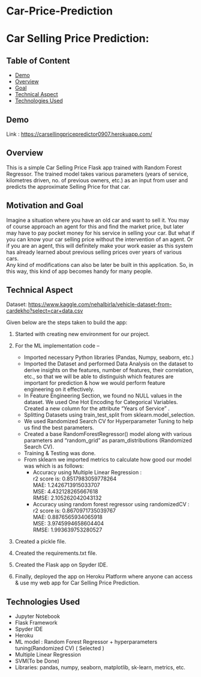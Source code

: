 # Car-Price-Prediction
# Car Selling Price Prediction:
## Table of Content
  * [Demo](#demo)
  * [Overview](#overview)
  * [Goal](#goal)
  * [Technical Aspect](#technical-aspect)
  * [Technologies Used](#technologies-used)

## Demo
Link : https://carsellingpricepredictor0907.herokuapp.com/ 
## Overview
This is a simple Car Selling Price Flask app trained with Random Forest Regressor. The trained model takes various parameters (years of service, kilometres driven, no. of previous owners, etc.) as an input from user and predicts the approximate Selling Price for that car.
## Motivation and Goal
Imagine a situation where you have an old car and want to sell it. You may of course approach an agent for this and find the market price, but later may have to pay pocket money for his service in selling your car. But what if you can know your car selling price without the intervention of an agent. Or if you are an agent, this will definitely make your work easier as this system has already learned about previous selling prices over years of various cars.  
Any kind of modifications can also be later be built in this application. So, in this way, this kind of app becomes handy for many people.  
## Technical Aspect
Dataset: https://www.kaggle.com/nehalbirla/vehicle-dataset-from-cardekho?select=car+data.csv

Given below are the steps taken to build the app:
1. Started with creating new environment for our project. 
2. For the ML implementation code – 
	- Imported necessary Python libraries (Pandas, Numpy, seaborn, etc.)
	- Imported the Dataset and performed Data Analysis on the dataset to derive insights on the features, number of features, their correlation, etc., so that we will be able to distinguish which features are important for prediction & how we would perform feature engineering on it effectively.
	- In Feature Engineering Section, we found no NULL values in the dataset. We used One Hot Encoding for Categorical Variables. Created a new column for the attribute “Years of Service” .
	- Splitting Datasets using train_test_split from sklearn.model_selection.
	- We used Randomized Search CV for Hyperparameter Tuning to help us find the best parameters.
	- Created a base RandomForestRegressor() model along with various parameters and “random_grid” as param_distributions (Randomized Search CV).
	- Training & Testing was done.
	- From sklearn we imported metrics to calculate how good our model was which is as follows:  
   		- Accuracy using Multiple Linear Regression :  
   		r2 score is: 0.8517983059778264  
   		MAE: 1.2426713915033707  
   		MSE: 4.432128265667618  
   		RMSE: 2.105262042043132  
   		- Accuracy using random forest regressor using randomizedCV :  
   		r2 score is: 0.8670971735039767  
   		MAE: 0.8876565934065918  
   		MSE: 3.9745994658604404  
   		RMSE: 1.993639753280527  

3. Created a pickle file.
4. Created the requirements.txt file.
5. Created the Flask app on Spyder IDE.
6. Finally, deployed the app on Heroku Platform where anyone can access & use my web app for Car Selling Price Prediction.

## Technologies Used
- Jupyter Notebook
- Flask Framework
- Spyder IDE
- Heroku
- ML model : Random Forest Regressor + hyperparameters tuning(Randomized CV) ( Selected )
- Multiple Linear Regression
-	SVM(To be Done)
- Libraries: pandas, numpy, seaborn, matplotlib, sk-learn, metrics, etc.
